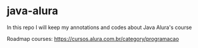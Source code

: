 # java-alura
In this repo I will keep my annotations and codes about Java Alura's course

Roadmap courses: https://cursos.alura.com.br/category/programacao
